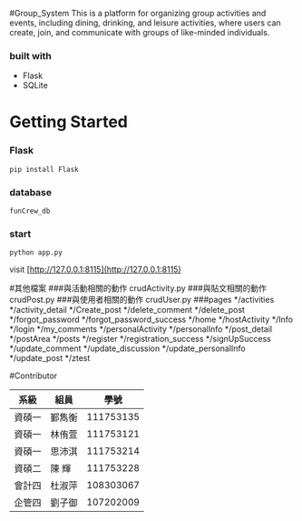 
#Group_System
This is a platform for organizing group activities and events, including dining, drinking, and leisure activities, where users can create, join, and communicate with groups of like-minded individuals.
### built with
* Flask
* SQLite

# Getting Started

### Flask
```
pip install Flask
```
### database
```
funCrew_db
```
### start
```
python app.py
```
visit [http://127.0.0.1:8115](http://127.0.0.1:8115)

#其他檔案
###與活動相關的動作
crudActivity.py
###與貼文相關的動作
crudPost.py
###與使用者相關的動作
crudUser.py
###pages
*/activities
*/activity_detail
*/Create_post
*/delete_comment
*/delete_post
*/forgot_password
*/forgot_password_success
*/home
*/hostActivity
*/Info
*/login
*/my_comments
*/personalActivity
*/personalInfo
*/post_detail
*/postArea
*/posts
*/register
*/registration_success
*/signUpSuccess
*/update_comment
*/update_discussion
*/update_personalInfo
*/update_post
*/ztest





 

















#Contributor

|  系級  |  組員  |    學號    |
|-------|--------|------------|
| 資碩一 | 鄞雋衡 | 111753135  |
| 資碩一 | 林侑萱 | 111753121  |
| 資碩一 | 思沛淇 | 111753214  |
| 資碩二 | 陳  輝 | 111753228  |
| 會計四 | 杜淑萍 | 108303067  |
| 企管四 | 劉子御 | 107202009  |

